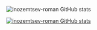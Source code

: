 ![inozemtsev-roman GitHub stats](https://github-readme-stats.vercel.app/api?username=inozemtsev-roman&show_icons=true&theme=transparent&count_private=true)


[![inozemtsev-roman GitHub stats](https://github-readme-stats.vercel.app/api?username=inozemtsev-roman)](https://github.com/inozemtsev-roman/inozemtsev-roman)

